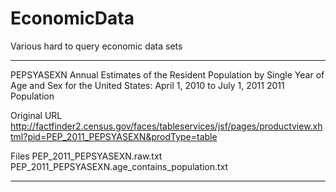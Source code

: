 EconomicData
============

Various hard to query economic data sets

---

PEPSYASEXN
Annual Estimates of the Resident Population by Single Year 
of Age and Sex for the United States: April 1, 2010 to July 1, 2011
2011 Population 

Original URL
http://factfinder2.census.gov/faces/tableservices/jsf/pages/productview.xhtml?pid=PEP_2011_PEPSYASEXN&prodType=table

Files
PEP_2011_PEPSYASEXN.raw.txt
PEP_2011_PEPSYASEXN.age_contains_population.txt

---
